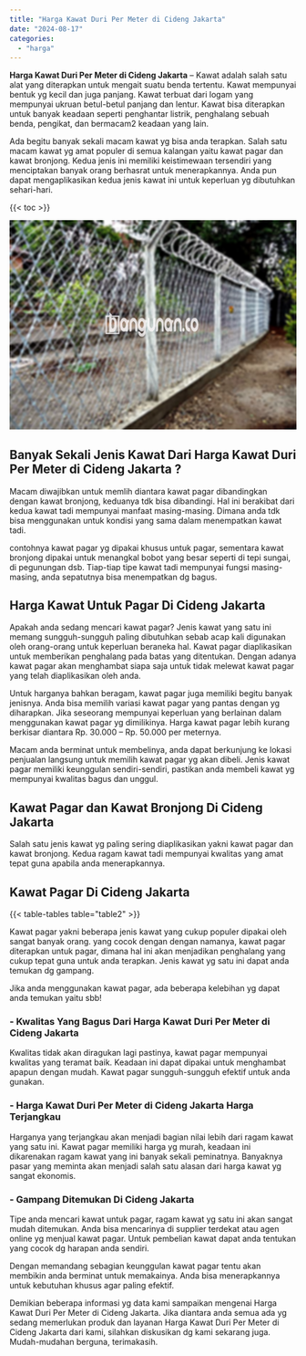 ```yaml
---
title: "Harga Kawat Duri Per Meter di Cideng Jakarta"
date: "2024-08-17"
categories: 
  - "harga"
---
```


**Harga Kawat Duri Per Meter di Cideng Jakarta** – Kawat adalah salah satu alat yang diterapkan untuk mengait suatu benda tertentu. Kawat mempunyai bentuk yg kecil dan juga panjang. Kawat terbuat dari logam yang mempunyai ukruan betul-betul panjang dan lentur. Kawat bisa diterapkan untuk banyak keadaan seperti penghantar listrik, penghalang sebuah benda, pengikat, dan bermacam2 keadaan yang lain.

Ada begitu banyak sekali macam kawat yg bisa anda terapkan. Salah satu macam kawat yg amat populer di semua kalangan yaitu kawat pagar dan kawat bronjong. Kedua jenis ini memiliki keistimewaan tersendiri yang menciptakan banyak orang berhasrat untuk menerapkannya. Anda pun dapat mengaplikasikan kedua jenis kawat ini untuk keperluan yg dibutuhkan sehari-hari.

{{< toc >}}

![Harga Kawat Duri Per Meter di Cideng Jakarta](/images/jual-kawat-murah33.png)

## Banyak Sekali Jenis Kawat Dari Harga Kawat Duri Per Meter di Cideng Jakarta ?

Macam diwajibkan untuk memlih diantara kawat pagar dibandingkan dengan kawat bronjong, keduanya tdk bisa dibandingi. Hal ini berakibat dari kedua kawat tadi mempunyai manfaat masing-masing. Dimana anda tdk bisa menggunakan untuk kondisi yang sama dalam menempatkan kawat tadi.

contohnya kawat pagar yg dipakai khusus untuk pagar, sementara kawat bronjong dipakai untuk menangkal bobot yang besar seperti di tepi sungai, di pegunungan dsb. Tiap-tiap tipe kawat tadi mempunyai fungsi masing-masing, anda sepatutnya bisa menempatkan dg bagus.

## Harga Kawat Untuk Pagar Di Cideng Jakarta

Apakah anda sedang mencari kawat pagar? Jenis kawat yang satu ini memang sungguh-sungguh paling dibutuhkan sebab acap kali digunakan oleh orang-orang untuk keperluan beraneka hal. Kawat pagar diaplikasikan untuk memberikan penghalang pada batas yang ditentukan. Dengan adanya kawat pagar akan menghambat siapa saja untuk tidak melewat kawat pagar yang telah diaplikasikan oleh anda.

Untuk harganya bahkan beragam, kawat pagar juga memiliki begitu banyak jenisnya. Anda bisa memilih variasi kawat pagar yang pantas dengan yg diharapkan. Jika seseorang mempunyai keperluan yang berlainan dalam menggunakan kawat pagar yg dimilikinya. Harga kawat pagar lebih kurang berkisar diantara Rp. 30.000 – Rp. 50.000 per meternya.

Macam anda berminat untuk membelinya, anda dapat berkunjung ke lokasi penjualan langsung untuk memilih kawat pagar yg akan dibeli. Jenis kawat pagar memiliki keunggulan sendiri-sendiri, pastikan anda membeli kawat yg mempunyai kwalitas bagus dan unggul.

## Kawat Pagar dan Kawat Bronjong Di Cideng Jakarta

Salah satu jenis kawat yg paling sering diaplikasikan yakni kawat pagar dan kawat bronjong. Kedua ragam kawat tadi mempunyai kwalitas yang amat tepat guna apabila anda menerapkannya.

## Kawat Pagar Di Cideng Jakarta

{{< table-tables table="table2" >}}

Kawat pagar yakni beberapa jenis kawat yang cukup populer dipakai oleh sangat banyak orang. yang cocok dengan dengan namanya, kawat pagar diterapkan untuk pagar, dimana hal ini akan menjadikan penghalang yang cukup tepat guna untuk anda terapkan. Jenis kawat yg satu ini dapat anda temukan dg gampang.

Jika anda menggunakan kawat pagar, ada beberapa kelebihan yg dapat anda temukan yaitu sbb!

### \- Kwalitas Yang Bagus Dari Harga Kawat Duri Per Meter di Cideng Jakarta

Kwalitas tidak akan diragukan lagi pastinya, kawat pagar mempunyai kwalitas yang teramat baik. Keadaan ini dapat dipakai untuk menghambat apapun dengan mudah. Kawat pagar sungguh-sungguh efektif untuk anda gunakan.

### \- Harga Kawat Duri Per Meter di Cideng Jakarta Harga Terjangkau

Harganya yang terjangkau akan menjadi bagian nilai lebih dari ragam kawat yang satu ini. Kawat pagar memiliki harga yg murah, keadaan ini dikarenakan ragam kawat yang ini banyak sekali peminatnya. Banyaknya pasar yang meminta akan menjadi salah satu alasan dari harga kawat yg sangat ekonomis.

### \- Gampang Ditemukan Di Cideng Jakarta

Tipe anda mencari kawat untuk pagar, ragam kawat yg satu ini akan sangat mudah ditemukan. Anda bisa mencarinya di supplier terdekat atau agen online yg menjual kawat pagar. Untuk pembelian kawat dapat anda tentukan yang cocok dg harapan anda sendiri.

Dengan memandang sebagian keunggulan kawat pagar tentu akan membikin anda berminat untuk memakainya. Anda bisa menerapkannya untuk kebutuhan khusus agar paling efektif.

Demikian beberapa informasi yg data kami sampaikan mengenai Harga Kawat Duri Per Meter di Cideng Jakarta. Jika diantara anda semua ada yg sedang memerlukan produk dan layanan Harga Kawat Duri Per Meter di Cideng Jakarta dari kami, silahkan diskusikan dg kami sekarang juga. Mudah-mudahan berguna, terimakasih.

